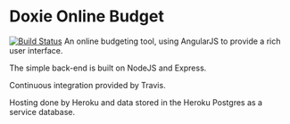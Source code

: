 # Doxie Online Budget
[![Build Status](https://travis-ci.org/willemodendaal/doxie-budget.svg?branch=master)](https://travis-ci.org/willemodendaal/doxie-budget)
An online budgeting tool, using AngularJS to provide a rich user interface.

The simple back-end is built on NodeJS and Express.

Continuous integration provided by Travis.

Hosting done by Heroku and data stored in the Heroku Postgres as a service database. 
